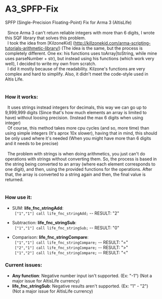 # A3_SPFP-Fix
SPFP (Single-Precision Floating-Point) Fix for Arma 3 (AltisLife)
</br></br>
&nbsp;&nbsp;Since Arma 3 can't return reliable integers with more than 6 digits, I wrote this SQF library that solves this problem.</br>
&nbsp;&nbsp;I took the idea from [KilzoneKid] (http://killzonekid.com/arma-scripting-tutorials-arithmetic-library/) (The idea is the same, but the process is completely different. One ex: his functions uses toArray|toString, while mine uses parseNumber + str), but instead using his functions (which work very well), I decided to write my own from scratch.</br>
&nbsp;&nbsp;I did it mostly because of the readability. Kilzone's functions are very complex and hard to simplify. Also, it didn't meet the code-style used in Altis Life.</br>
</br>

### How it works:
&nbsp;&nbsp;It uses strings instead integers for decimals, this way we can go up to 9,999,999 digits (Since that's how much elements an array is limited to have) without loosing precision. (Instead the max 6 digits when using integer)</br>
&nbsp;&nbsp;Of course, this method takes more cpu cycles (and so, more time) than using simple integers (It's aprox 10x slower), having that in mind, this should be only used where it's needed (When you might have more than 6 digits and it needs to be precise)</br>
</br>
&nbsp;&nbsp;The problem with strings is when doing arithmetics, you just can't do operations with strings without converting them. So, the process is based in the string being converted to an array (where each element corresponds to one digit), and then, using the provided functions for the operations. After that, the array is converted to a string again and then, the final value is returned.</br>
</br>

### How use it:
- SUM: <b>life_fnc_stringAdd</b>:</br>
&nbsp;&nbsp;```["1","1"] call life_fnc_stringAdd;``` -- RESULT: "2"</br>

- Subtraction: <b>life_fnc_stringSub</b>:</br>
&nbsp;&nbsp;```["1","1"] call life_fnc_stringSub;``` -- RESULT: "0"</br>

- Comparison: <b>life_fnc_stringCompare</b>:</br>
&nbsp;&nbsp;```["1","1"] call life_fnc_stringCompare;``` -- RESULT: "="</br>
&nbsp;&nbsp;```["2","1"] call life_fnc_stringCompare;``` -- RESULT: ">"</br>
&nbsp;&nbsp;```["1","2"] call life_fnc_stringCompare;``` -- RESULT: "<"</br>

### Current issues:
- <b>Any function</b>: Negative number input isn't supported. (Ex: "-1")  (Not a major issue for AltisLife currency)
- <b>life_fnc_stringSub</b>: Negative results aren't supported. (Ex: "1" - "2")  (Not a major issue for AltisLife currency)
